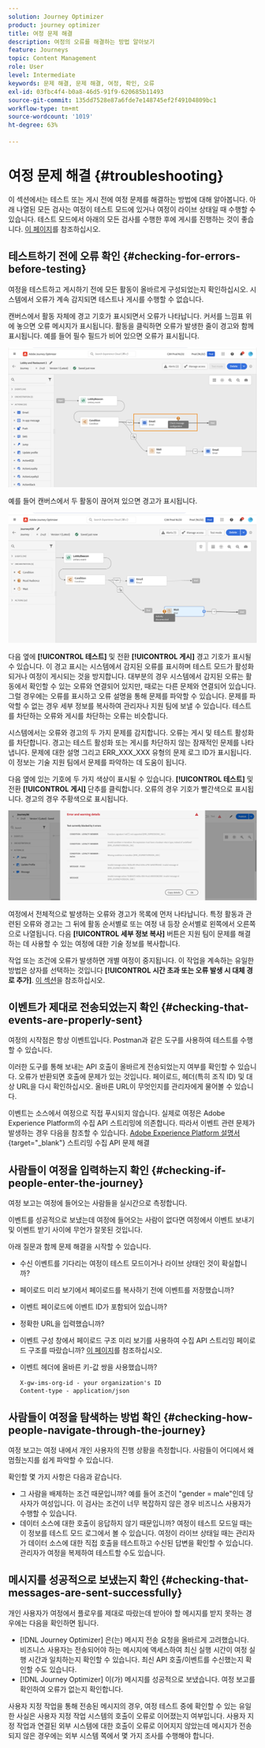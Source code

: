 ```yaml
---
solution: Journey Optimizer
product: journey optimizer
title: 여정 문제 해결
description: 여정의 오류를 해결하는 방법 알아보기
feature: Journeys
topic: Content Management
role: User
level: Intermediate
keywords: 문제 해결, 문제 해결, 여정, 확인, 오류
exl-id: 03fbc4f4-b0a8-46d5-91f9-620685b11493
source-git-commit: 135dd7528e87a6fde7e148745ef2f49104809bc1
workflow-type: tm+mt
source-wordcount: '1019'
ht-degree: 63%

---
```


# 여정 문제 해결 {#troubleshooting}

이 섹션에서는 테스트 또는 게시 전에 여정 문제를 해결하는 방법에 대해 알아봅니다. 아래 나열된 모든 검사는 여정이 테스트 모드에 있거나 여정이 라이브 상태일 때 수행할 수 있습니다. 테스트 모드에서 아래의 모든 검사를 수행한 후에 게시를 진행하는 것이 좋습니다. [이 페이지](../building-journeys/testing-the-journey.md)를 참조하십시오.

## 테스트하기 전에 오류 확인 {#checking-for-errors-before-testing}

여정을 테스트하고 게시하기 전에 모든 활동이 올바르게 구성되었는지 확인하십시오. 시스템에서 오류가 계속 감지되면 테스트나 게시를 수행할 수 없습니다.

캔버스에서 활동 자체에 경고 기호가 표시되면서 오류가 나타납니다. 커서를 느낌표 위에 놓으면 오류 메시지가 표시됩니다. 활동을 클릭하면 오류가 발생한 줄이 경고와 함께 표시됩니다. 예를 들어 필수 필드가 비어 있으면 오류가 표시됩니다.

![](assets/journey63.png)

예를 들어 캔버스에서 두 활동이 끊어져 있으면 경고가 표시됩니다.

![](assets/canvas-disconnected.png)

다음 옆에 **[!UICONTROL 테스트]** 및 전환 **[!UICONTROL 게시]** 경고 기호가 표시될 수 있습니다. 이 경고 표시는 시스템에서 감지된 오류를 표시하며 테스트 모드가 활성화되거나 여정이 게시되는 것을 방지합니다. 대부분의 경우 시스템에서 감지된 오류는 활동에서 확인할 수 있는 오류와 연결되어 있지만, 때로는 다른 문제와 연결되어 있습니다. 그럴 경우에는 오류를 표시하고 오류 설명을 통해 문제를 파악할 수 있습니다. 문제를 파악할 수 없는 경우 세부 정보를 복사하여 관리자나 지원 팀에 보낼 수 있습니다. 테스트를 차단하는 오류와 게시를 차단하는 오류는 비슷합니다.

시스템에서는 오류와 경고의 두 가지 문제를 감지합니다. 오류는 게시 및 테스트 활성화를 차단합니다. 경고는 테스트 활성화 또는 게시를 차단하지 않는 잠재적인 문제를 나타냅니다. 문제에 대한 설명 그리고 ERR_XXX_XXX 유형의 문제 로그 ID가 표시됩니다. 이 정보는 기술 지원 팀에서 문제를 파악하는 데 도움이 됩니다.

다음 옆에 있는 기호에 두 가지 색상이 표시될 수 있습니다. **[!UICONTROL 테스트]** 및 전환 **[!UICONTROL 게시]** 단추를 클릭합니다. 오류의 경우 기호가 빨간색으로 표시됩니다. 경고의 경우 주황색으로 표시됩니다.

![](assets/journey75.png)

여정에서 전체적으로 발생하는 오류와 경고가 목록에 먼저 나타납니다. 특정 활동과 관련된 오류와 경고는 그 뒤에 활동 순서별로 또는 여정 내 등장 순서별로 왼쪽에서 오른쪽으로 나열됩니다. 다음 **[!UICONTROL 세부 정보 복사]** 버튼은 지원 팀이 문제를 해결하는 데 사용할 수 있는 여정에 대한 기술 정보를 복사합니다.

작업 또는 조건에 오류가 발생하면 개별 여정이 중지됩니다. 이 작업을 계속하는 유일한 방법은 상자를 선택하는 것입니다 **[!UICONTROL 시간 초과 또는 오류 발생 시 대체 경로 추가]**. [이 섹션](../building-journeys/using-the-journey-designer.md#paths)을 참조하십시오.

## 이벤트가 제대로 전송되었는지 확인 {#checking-that-events-are-properly-sent}

여정의 시작점은 항상 이벤트입니다. Postman과 같은 도구를 사용하여 테스트를 수행할 수 있습니다.

이러한 도구를 통해 보내는 API 호출이 올바르게 전송되었는지 여부를 확인할 수 있습니다. 오류가 반환되면 호출에 문제가 있는 것입니다. 페이로드, 헤더(특히 조직 ID) 및 대상 URL을 다시 확인하십시오. 올바른 URL이 무엇인지를 관리자에게 물어볼 수 있습니다.

이벤트는 소스에서 여정으로 직접 푸시되지 않습니다. 실제로 여정은 Adobe Experience Platform의 수집 API 스트리밍에 의존합니다. 따라서 이벤트 관련 문제가 발생하는 경우 다음을 참조할 수 있습니다. [Adobe Experience Platform 설명서](https://experienceleague.adobe.com/docs/experience-platform/ingestion/streaming/troubleshooting.html){target="_blank"} 스트리밍 수집 API 문제 해결

## 사람들이 여정을 입력하는지 확인 {#checking-if-people-enter-the-journey}

여정 보고는 여정에 들어오는 사람들을 실시간으로 측정합니다.

이벤트를 성공적으로 보냈는데 여정에 들어오는 사람이 없다면 여정에서 이벤트 보내기 및 이벤트 받기 사이에 무언가 잘못된 것입니다.

아래 질문과 함께 문제 해결을 시작할 수 있습니다.

* 수신 이벤트를 기다리는 여정이 테스트 모드이거나 라이브 상태인 것이 확실합니까?
* 페이로드 미리 보기에서 페이로드를 복사하기 전에 이벤트를 저장했습니까?
* 이벤트 페이로드에 이벤트 ID가 포함되어 있습니까?
* 정확한 URL을 입력했습니까?
* 이벤트 구성 창에서 페이로드 구조 미리 보기를 사용하여 수집 API 스트리밍 페이로드 구조를 따랐습니까? [이 페이지](../event/about-creating.md#preview-the-payload)를 참조하십시오.
* 이벤트 헤더에 올바른 키-값 쌍을 사용했습니까?

  ```
  X-gw-ims-org-id - your organization's ID
  Content-type - application/json
  ```

## 사람들이 여정을 탐색하는 방법 확인 {#checking-how-people-navigate-through-the-journey}

여정 보고는 여정 내에서 개인 사용자의 진행 상황을 측정합니다. 사람들이 어디에서 왜 멈췄는지를 쉽게 파악할 수 있습니다.

확인할 몇 가지 사항은 다음과 같습니다.

* 그 사람을 배제하는 조건 때문입니까? 예를 들어 조건이 &quot;gender = male&quot;인데 당사자가 여성입니다. 이 검사는 조건이 너무 복잡하지 않은 경우 비즈니스 사용자가 수행할 수 있습니다.
* 데이터 소스에 대한 호출이 응답하지 않기 때문입니까? 여정이 테스트 모드일 때는 이 정보를 테스트 모드 로그에서 볼 수 있습니다. 여정이 라이브 상태일 때는 관리자가 데이터 소스에 대한 직접 호출을 테스트하고 수신된 답변을 확인할 수 있습니다. 관리자가 여정을 복제하여 테스트할 수도 있습니다.

## 메시지를 성공적으로 보냈는지 확인 {#checking-that-messages-are-sent-successfully}

개인 사용자가 여정에서 플로우를 제대로 따랐는데 받아야 할 메시지를 받지 못하는 경우에는 다음을 확인하면 됩니다.

* [!DNL Journey Optimizer] 은(는) 메시지 전송 요청을 올바르게 고려했습니다. 비즈니스 사용자는 전송되어야 하는 메시지에 액세스하여 최신 실행 시간이 여정 실행 시간과 일치하는지 확인할 수 있습니다. 최신 API 호출/이벤트를 수신했는지 확인할 수도 있습니다.
* [!DNL Journey Optimizer] 이(가) 메시지를 성공적으로 보냈습니다. 여정 보고를 확인하여 오류가 없는지 확인합니다.

사용자 지정 작업을 통해 전송된 메시지의 경우, 여정 테스트 중에 확인할 수 있는 유일한 사실은 사용자 지정 작업 시스템의 호출이 오류로 이어졌는지 여부입니다. 사용자 지정 작업과 연결된 외부 시스템에 대한 호출이 오류로 이어지지 않았는데 메시지가 전송되지 않은 경우에는 외부 시스템 쪽에서 몇 가지 조사를 수행해야 합니다.
